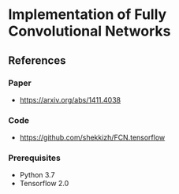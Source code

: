# Implementation of Fully Convolutional Networks

## References
### Paper
- https://arxiv.org/abs/1411.4038
### Code
- https://github.com/shekkizh/FCN.tensorflow

### Prerequisites
- Python 3.7
- Tensorflow 2.0
